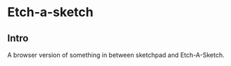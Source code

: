 # Etch-a-sketch

<h2>Intro</h2>

<p>
    A browser version of something in 
    between sketchpad and Etch-A-Sketch.
<p>